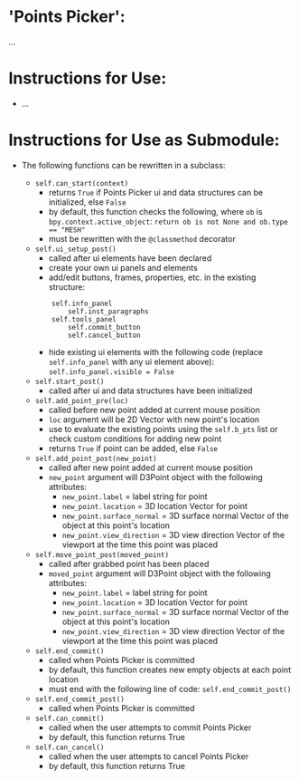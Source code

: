 # 'Points Picker':

...

# Instructions for Use:

* ...

# Instructions for Use as Submodule:

* The following functions can be rewritten in a subclass:

    * `self.can_start(context)`
        * returns `True` if Points Picker ui and data structures can be initialized, else `False`
        * by default, this function checks the following, where `ob` is `bpy.context.active_object`: `return ob is not None and ob.type == "MESH"`
        * must be rewritten with the `@classmethod` decorator
    * `self.ui_setup_post()`
        * called after ui elements have been declared
        * create your own ui panels and elements
        * add/edit buttons, frames, properties, etc. in the existing structure:
        ```
            self.info_panel
                self.inst_paragraphs
            self.tools_panel
                self.commit_button
                self.cancel_button
        ```
        * hide existing ui elements with the following code (replace `self.info_panel` with any ui element above): `self.info_panel.visible = False`
    * `self.start_post()`
        * called after ui and data structures have been initialized
    * `self.add_point_pre(loc)`
        * called before new point added at current mouse position
        * `loc` argument will be 2D Vector with new point's location
        * use to evaluate the existing points using the `self.b_pts` list or check custom conditions for adding new point
        * returns `True` if point can be added, else `False`
    * `self.add_point_post(new_point)`
        * called after new point added at current mouse position
        * `new_point` argument will D3Point object with the following attributes:
            * `new_point.label` = label string for point
            * `new_point.location` = 3D location Vector for point
            * `new_point.surface_normal` = 3D surface normal Vector of the object at this point's location
            * `new_point.view_direction` = 3D view direction Vector of the viewport at the time this point was placed
    * `self.move_point_post(moved_point)`
        * called after grabbed point has been placed
        * `moved_point` argument will D3Point object with the following attributes:
            * `new_point.label` = label string for point
            * `new_point.location` = 3D location Vector for point
            * `new_point.surface_normal` = 3D surface normal Vector of the object at this point's location
            * `new_point.view_direction` = 3D view direction Vector of the viewport at the time this point was placed
    * `self.end_commit()`
        * called when Points Picker is committed
        * by default, this function creates new empty objects at each point location
        * must end with the following line of code: `self.end_commit_post()`
    * `self.end_commit_post()`
        * called when Points Picker is committed
    * `self.can_commit()`
        * called when the user attempts to commit Points Picker
        * by default, this function returns True
    * `self.can_cancel()`
        * called when the user attempts to cancel Points Picker
        * by default, this function returns True
